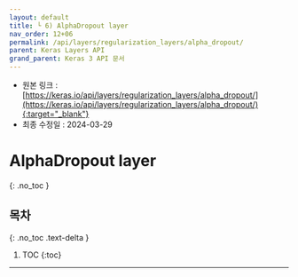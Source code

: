 ```yaml
---
layout: default
title: └ 6) AlphaDropout layer
nav_order: 12+06
permalink: /api/layers/regularization_layers/alpha_dropout/
parent: Keras Layers API
grand_parent: Keras 3 API 문서
---
```


* 원본 링크 : [https://keras.io/api/layers/regularization_layers/alpha_dropout/](https://keras.io/api/layers/regularization_layers/alpha_dropout/){:target="_blank"}
* 최종 수정일 : 2024-03-29

# AlphaDropout layer
{: .no_toc }

## 목차
{: .no_toc .text-delta }

1. TOC
{:toc}

---
